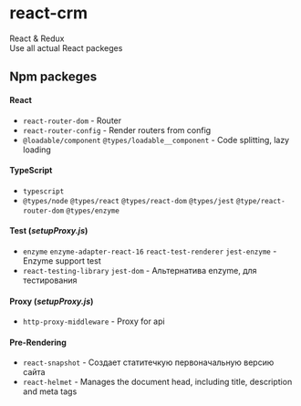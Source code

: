 # react-crm
React &amp; Redux\
Use all actual React packeges

## Npm packeges

#### React
- `react-router-dom` - Router
- `react-router-config` - Render routers from config
- `@loadable/component` `@types/loadable__component` - Code splitting, lazy loading

#### TypeScript
- `typescript`
- `@types/node` `@types/react` `@types/react-dom` `@types/jest` `@type/react-router-dom` `@types/enzyme` 


#### Test (_setupProxy.js_)
- `enzyme` `enzyme-adapter-react-16` `react-test-renderer` `jest-enzyme` - Enzyme support test
- `react-testing-library` `jest-dom` - Альтернатива enzyme, для тестирования

#### Proxy (_setupProxy.js_)
- `http-proxy-middleware` - Proxy for api

#### Pre-Rendering
- `react-snapshot` - Создает статитечкую первоначальную версию сайта
- `react-helmet` - Manages the document head, including title, description and meta tags
